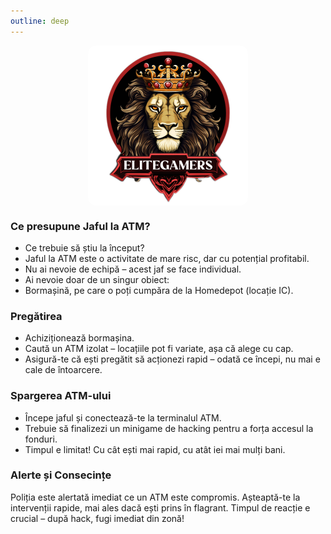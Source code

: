 ```yaml
---
outline: deep
---
```


<img src="../public/elitegamers.png" alt="pozaRegulament" width="256" height="256" style="display: block; margin: 0px auto; border-radius: 1%; border-radius: 5%;">


### Ce presupune Jaful la ATM?

- Ce trebuie să știu la început?
- Jaful la ATM este o activitate de mare risc, dar cu potențial profitabil.
- Nu ai nevoie de echipă – acest jaf se face individual.
- Ai nevoie doar de un singur obiect:
- Bormașină, pe care o poți cumpăra de la Homedepot (locație IC).

### Pregătirea
- Achiziționează bormașina.
- Caută un ATM izolat – locațiile pot fi variate, așa că alege cu cap.
- Asigură-te că ești pregătit să acționezi rapid – odată ce începi, nu mai e cale de întoarcere.

### Spargerea ATM-ului
- Începe jaful și conectează-te la terminalul ATM.
- Trebuie să finalizezi un minigame de hacking pentru a forța accesul la fonduri.
- Timpul e limitat! Cu cât ești mai rapid, cu atât iei mai mulți bani.

### Alerte și Consecințe

Poliția este alertată imediat ce un ATM este compromis.
Așteaptă-te la intervenții rapide, mai ales dacă ești prins în flagrant.
Timpul de reacție e crucial – după hack, fugi imediat din zonă!
